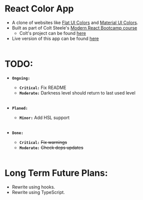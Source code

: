 # React Color App

* A clone of websites like [Flat UI Colors](https://flatuicolors.com/) and [Material UI Colors](http://materialuicolors.co/?utm_source=launchers).
* Built as part of Colt Steele's [Modern React Bootcamp course](https://www.udemy.com/course/modern-react-bootcamp/)
  * Colt's project can be found [here](https://github.com/Colt/react-colors)
* Live version of this app can be found [here](https://lr-color-app.herokuapp.com/)
<br></br>

# TODO:

- **`Ongoing:`**
  - **`Critical:`** Fix README
  - **`Moderate:`** Darkness level should return to last used level
<br></br>

- **`Planed:`**
  - **`Minor:`** Add HSL support
<br></br>

- **`Done:`**
  - **`Critical:`** ~~Fix warnings~~
  - **`Moderate:`** ~~Check deps updates~~
<br></br>
# Long Term Future Plans:

* Rewrite using hooks.
* Rewrite using TypeScript.
<br></br>

  
